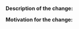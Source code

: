 <!--

Before making a PR, please read our contributing guidelines https://github.com/open-cluster-management/deploy/blob/master/CONTRIBUTING.MD

Note: Make sure your branch is rebased to the latest upstream master.

-->

**Description of the change:**


**Motivation for the change:**

<!--

Note: If this PR is fixing an issue make sure to add a note saying:
Closes #<ISSUE_NUMBER>

-->